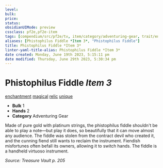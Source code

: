 ```yaml
---
level:
bulk:
price:
status:
obsidianUIMode: preview
cssclass: pf2e,pf2e-item
tags: [compendium/src/pf2e/tv, item/category/adventuring-gear, trait/enchantment, trait/magical, trait/relic, trait/unique]
aliases: [Phistophilus Fiddle *Item 3*, "Phistophilus Fiddle"]
title: Phistophilus Fiddle *Item 3*
linter-yaml-title-alias: Phistophilus Fiddle *Item 3*
date created: Monday, June 19th 2023, 5:15:11 pm
date modified: Thursday, June 29th 2023, 5:30:34 pm
---
```


# Phistophilus Fiddle *Item 3*

[enchantment](rules/traits/enchantment.md) [magical](rules/traits/magical.md) [relic](rules/traits/relic-tv.md) [unique](rules/traits/unique.md)  

- **Bulk** 1
- **Hands** 2
- **Category** Adventuring Gear

Made of pure gold with platinum strings, the phistophilus fiddle shouldn't be able to play a note—but play it does, so beautifully that it can move almost any audience. The fiddle was stolen from the contract devil who created it, and the cunning fiend still wants to reclaim the instrument. Fiendish misfortunes often befall its owners, allowing it to switch hands. The fiddle is a handheld virtuoso instrument.

*Source: Treasure Vault p. 205*
